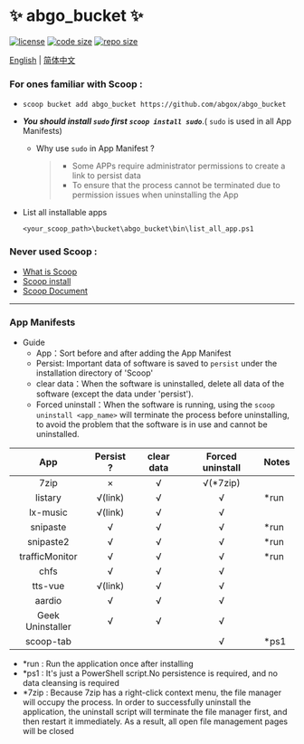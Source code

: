 # ✨ abgo_bucket ✨

[![license](https://img.shields.io/github/license/abgox/abgo_bucket)](https://github.com/abgox/abgo_bucket/blob/main/LICENSE)
[![code size](https://img.shields.io/github/languages/code-size/abgox/abgo_bucket.svg)](https://img.shields.io/github/languages/code-size/abgox/abgo_bucket.svg)
[![repo size](https://img.shields.io/github/repo-size/abgox/abgo_bucket.svg)](https://img.shields.io/github/repo-size/abgox/abgo_bucket.svg)

<p align="left">
<a href="README.md">English</a> |
<a href="README-CN.md">简体中文</a>
</p>

### For ones familiar with Scoop :

-   `scoop bucket add abgo_bucket https://github.com/abgox/abgo_bucket`
-   _**You should install `sudo` first `scoop install sudo`**_.( `sudo` is used in all App Manifests)
    -   Why use `sudo` in App Manifest ?
        > -   Some APPs require administrator permissions to create a link to persist data
        > -   To ensure that the process cannot be terminated due to permission issues when uninstalling the App
-   List all installable apps

    ```powershell>
    <your_scoop_path>\bucket\abgo_bucket\bin\list_all_app.ps1
    ```

### Never used Scoop :

-   [What is Scoop](https://github.com/ScoopInstaller/Scoop)
-   [Scoop install](https://github.com/ScoopInstaller/Install)
-   [Scoop Document](https://github.com/ScoopInstaller/Scoop/wiki)

---

### App Manifests

-   Guide
    -   App：Sort before and after adding the App Manifest
    -   Persist: Important data of software is saved to `persist` under the installation directory of 'Scoop'
    -   clear data：When the software is uninstalled, delete all data of the software (except the data under 'persist').
    -   Forced uninstall：When the software is running, using the `scoop uninstall <app_name>` will terminate the process before uninstalling, to avoid the problem that the software is in use and cannot be uninstalled.

|       App        | Persist ? | clear data | Forced uninstall | Notes |
| :--------------: | :-------: | :--------: | :--------------: | ----- |
|       7zip       |     ×     |     √      |    √(\*7zip)     |       |
|     listary      |  √(link)  |     √      |        √         | \*run |
|     lx-music     |  √(link)  |     √      |        √         |       |
|     snipaste     |     √     |     √      |        √         | \*run |
|    snipaste2     |     √     |     √      |        √         | \*run |
|  trafficMonitor  |     √     |     √      |        √         | \*run |
|       chfs       |     √     |     √      |        √         |       |
|     tts-vue      |  √(link)  |     √      |        √         |       |
|      aardio      |     √     |     √      |        √         |       |
| Geek Uninstaller |     √     |     √      |        √         |       |
|    scoop-tab     |           |            |        √         | \*ps1 |

-   \*run : Run the application once after installing
-   \*ps1 : It's just a PowerShell script.No persistence is required, and no data cleansing is required
-   \*7zip : Because 7zip has a right-click context menu, the file manager will occupy the process. In order to successfully uninstall the application, the uninstall script will terminate the file manager first, and then restart it immediately. As a result, all open file management pages will be closed
